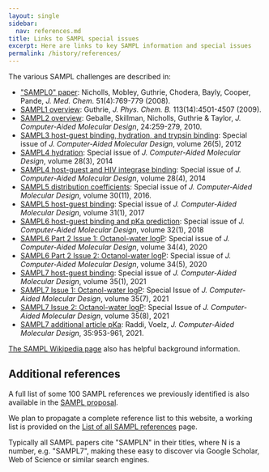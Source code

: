```yaml
---
layout: single
sidebar:
  nav: references.md
title: Links to SAMPL special issues
excerpt: Here are links to key SAMPL information and special issues
permalink: /history/references/
---
```


The various SAMPL challenges are described in:
- ["SAMPL0" paper](http://dx.doi.org/10.1021/jm070549+): Nicholls, Mobley, Guthrie, Chodera, Bayly, Cooper, Pande, *J. Med. Chem.* 51(4):769-779 (2008).
- [SAMPL1 overview](http://dx.doi.org/10.1021/jp806724u): Guthrie, *J. Phys. Chem. B.* 113(14):4501-4507 (2009).
- [SAMPL2 overview](https://link.springer.com/article/10.1007%2Fs10822-010-9350-8): Geballe, Skillman, Nicholls, Guthrie & Taylor, *J. Computer-Aided Molecular Design*, 24:259-279, 2010.
- [SAMPL3 host-guest binding, hydration, and trypsin binding](https://link.springer.com/journal/10822/26/5/page/1): Special issue of *J. Computer-Aided Molecular Design*, volume 26(5), 2012
- [SAMPL4 hydration](https://link.springer.com/journal/10822/28/3/page/1): Special issue of *J. Computer-Aided Molecular Design*, volume 28(3), 2014
- [SAMPL4 host-guest and HIV integrase binding](https://link.springer.com/journal/10822/28/4/page/1): Special issue of *J. Computer-Aided Molecular Design*, volume 28(4), 2014
- [SAMPL5 distribution coefficients](http://link.springer.com/journal/10822/30/11/page/1): Special issue of *J. Computer-Aided Molecular Design*, volume 30(11), 2016.
- [SAMPL5 host-guest binding](https://link.springer.com/journal/10822/31/1/page/1): Special issue of *J. Computer-Aided Molecular Design*, volume 31(1), 2017
- [SAMPL6 host-guest binding and pKa prediction](https://link.springer.com/journal/10822/32/10?wt_mc=alerts.TOCjournals&utm_source=toc&utm_medium=email&utm_campaign=toc_10822_32_10): Special issue of *J. Computer-Aided Molecular Design*, volume 32(1), 2018
- [SAMPL6 Part 2 Issue 1: Octanol-water logP](https://link.springer.com/journal/10822/34/4): Special issue of *J. Computer-Aided Molecular Design*, volume 34(4), 2020
- [SAMPL6 Part 2 Issue 2: Octanol-water logP](https://link.springer.com/journal/10822/34/5): Special issue of *J. Computer-Aided Molecular Design*, volume 34(5), 2020
- [SAMPL7 host-guest binding](https://link.springer.com/journal/10822/volumes-and-issues/35-1): Special issue of *J. Computer-Aided Molecular Design*, volume 35(1), 2021
- [SAMPL7 Issue 1: Octanol-water logP](https://link.springer.com/journal/10822/volumes-and-issues/35-7): Special Issue of *J. Computer-Aided Molecular Design*, volume 35(7), 2021
- [SAMPL7 Issue 2: Octanol-water logP](https://link.springer.com/journal/10822/volumes-and-issues/35-8): Special Issue of *J. Computer-Aided Molecular Design*, volume 35(8), 2021
- [SAMPL7 additional article pKa](https://link.springer.com/article/10.1007/s10822-021-00411-8): Raddi, Voelz, *J. Computer-Aided Molecular Design*, 35:953-961, 2021.

[The SAMPL Wikipedia page](https://en.wikipedia.org/wiki/SAMPL_Challenge) also has helpful background information.

## Additional references

A full list of some 100 SAMPL references we previously identified is also available in the [SAMPL proposal](http://escholarship.org/uc/item/7cf8c6cr). 

We plan to propagate a complete reference list to this website, a working list is provided on the [List of all SAMPL references](/history/allreferences) page. 

Typically all SAMPL papers cite "SAMPLN" in their titles, where N is a number, e.g. "SAMPL7", making these easy to discover via Google Scholar, Web of Science or similar search engines.
